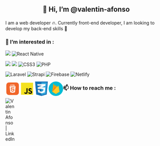 ## <p align="center">👋 Hi, I’m @valentin-afonso</p>

I am a web developer :fire:. Currently front-end developer, I am looking to develop my back-end skills :rocket:

### :dart: I’m interested in :
![](https://img.shields.io/badge/Code-React-informational?style=flat&logo=react&color=61DAFB)
![React Native](https://img.shields.io/badge/react_native-%2320232a.svg?style=for-the-badge&logo=react&logoColor=%2361DAFB)

![](https://img.shields.io/badge/Code-JavaScript-informational?style=flat&logo=JavaScript&color=F7DF1E)
![](https://img.shields.io/badge/Code-HTML5-informational?style=flat&logo=HTML5&color=E34F26)
![CSS3](https://img.shields.io/badge/css3-%231572B6.svg?style=for-the-badge&logo=css3&logoColor=white)
![PHP](https://img.shields.io/badge/php-%23777BB4.svg?style=for-the-badge&logo=php&logoColor=white)

![Laravel](https://img.shields.io/badge/laravel-%23FF2D20.svg?style=for-the-badge&logo=laravel&logoColor=white)
![Strapi](https://img.shields.io/badge/strapi-%232E7EEA.svg?style=for-the-badge&logo=strapi&logoColor=white)
![Firebase](https://img.shields.io/badge/firebase-%23039BE5.svg?style=for-the-badge&logo=firebase)
![Netlify](https://img.shields.io/badge/netlify-%23000000.svg?style=for-the-badge&logo=netlify&logoColor=#00C7B7)

<img align="left" src="https://raw.githubusercontent.com/valentin-afonso/valentin-afonso/main/img/html.png" alt="html5" width="45px" />
<img align="left" src="https://raw.githubusercontent.com/valentin-afonso/valentin-afonso/main/img/js.png" alt="javascript" width="45px" />
<img align="left" src="https://raw.githubusercontent.com/valentin-afonso/valentin-afonso/main/img/css3.png" alt="css3" width="45px" />
<img align="left" src="https://raw.githubusercontent.com/valentin-afonso/valentin-afonso/main/img/firebase.png" alt="firebase" width="45px" /> 


### 📫 How to reach me :
<a href="https://www.linkedin.com/in/valentin-afonso-793130199/">
<img align="left" src="https://raw.githubusercontent.com/valentin-afonso/valentinafonso/main/img/linkedin.png" alt="Valentin Afonso | LinkedIn" width="30px" />
</a>
